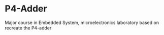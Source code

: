 # P4-Adder
Major course in Embedded System, microelectronics laboratory based on recreate the P4-adder 
